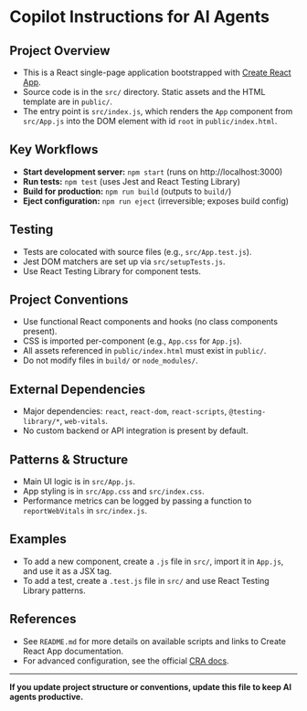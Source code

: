 # Copilot Instructions for AI Agents

## Project Overview
- This is a React single-page application bootstrapped with [Create React App](https://github.com/facebook/create-react-app).
- Source code is in the `src/` directory. Static assets and the HTML template are in `public/`.
- The entry point is `src/index.js`, which renders the `App` component from `src/App.js` into the DOM element with id `root` in `public/index.html`.

## Key Workflows
- **Start development server:** `npm start` (runs on http://localhost:3000)
- **Run tests:** `npm test` (uses Jest and React Testing Library)
- **Build for production:** `npm run build` (outputs to `build/`)
- **Eject configuration:** `npm run eject` (irreversible; exposes build config)

## Testing
- Tests are colocated with source files (e.g., `src/App.test.js`).
- Jest DOM matchers are set up via `src/setupTests.js`.
- Use React Testing Library for component tests.

## Project Conventions
- Use functional React components and hooks (no class components present).
- CSS is imported per-component (e.g., `App.css` for `App.js`).
- All assets referenced in `public/index.html` must exist in `public/`.
- Do not modify files in `build/` or `node_modules/`.

## External Dependencies
- Major dependencies: `react`, `react-dom`, `react-scripts`, `@testing-library/*`, `web-vitals`.
- No custom backend or API integration is present by default.

## Patterns & Structure
- Main UI logic is in `src/App.js`.
- App styling is in `src/App.css` and `src/index.css`.
- Performance metrics can be logged by passing a function to `reportWebVitals` in `src/index.js`.

## Examples
- To add a new component, create a `.js` file in `src/`, import it in `App.js`, and use it as a JSX tag.
- To add a test, create a `.test.js` file in `src/` and use React Testing Library patterns.

## References
- See `README.md` for more details on available scripts and links to Create React App documentation.
- For advanced configuration, see the official [CRA docs](https://facebook.github.io/create-react-app/docs/getting-started).

---

**If you update project structure or conventions, update this file to keep AI agents productive.**
